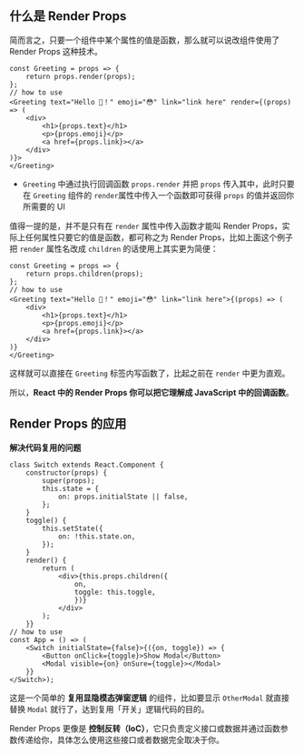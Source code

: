 ## 什么是 Render Props

简而言之，只要一个组件中某个属性的值是函数，那么就可以说改组件使用了 Render Props 这种技术。



```
const Greeting = props => {    
	return props.render(props);
};
// how to use
<Greeting text="Hello 🌰！" emoji="😳" link="link here" render={(props) => (    
	<div>        
		<h1>{props.text}</h1>        
		<p>{props.emoji}</p>        
		<a href={props.link}></a>    
	</div>
)}>
</Greeting>
```

- `Greeting` 中通过执行回调函数 `props.render` 并把 `props` 传入其中，此时只要在 `Greeting` 组件的 `render`属性中传入一个函数即可获得 `props` 的值并返回你所需要的 UI

值得一提的是，并不是只有在 `render` 属性中传入函数才能叫 Render Props，实际上任何属性只要它的值是函数，都可称之为 Render Props，比如上面这个例子把 `render` 属性名改成 `children` 的话使用上其实更为简便：

```
const Greeting = props => {    
	return props.children(props);
};
// how to use
<Greeting text="Hello 🌰！" emoji="😳" link="link here">{(props) => (    
	<div>        
		<h1>{props.text}</h1>        
		<p>{props.emoji}</p>        
		<a href={props.link}></a>    
	</div>
)}
</Greeting>
```

这样就可以直接在 `Greeting` 标签内写函数了，比起之前在 `render` 中更为直观。

所以，**React 中的 Render Props 你可以把它理解成 JavaScript 中的回调函数**。

## Render Props 的应用

 **解决代码复用的问题**

```
class Switch extends React.Component {    
	constructor(props) {        
		super(props);        
		this.state = {            
			on: props.initialState || false,        
		};    
	}    
	toggle() {        
		this.setState({            
			on: !this.state.on,        
		});    
	}    
	render() {        
		return (            
			<div>{this.props.children({                
				on,                
				toggle: this.toggle,            
				})}
			</div>       
		);    
	}}
// how to use
const App = () => (    
	<Switch initialState={false}>{({on, toggle}) => {        
		<Button onClick={toggle}>Show Modal</Button>        
		<Modal visible={on} onSure={toggle}></Modal>    
	}}
</Switch>);
```

这是一个简单的 **复用显隐模态弹窗逻辑** 的组件，比如要显示 `OtherModal` 就直接替换 `Modal` 就行了，达到复用「开关」逻辑代码的目的。

Render Props 更像是 **控制反转（IoC）**，它只负责定义接口或数据并通过函数参数传递给你，具体怎么使用这些接口或者数据完全取决于你。